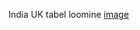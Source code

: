 India UK tabel loomine
[image](https://github.com/user-attachments/assets/4e0fe7f5-5ad5-474e-9854-f6a65a1f7607)
